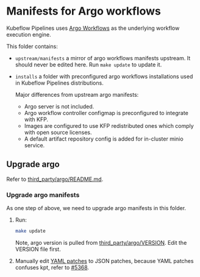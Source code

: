 # Manifests for Argo workflows

Kubeflow Pipelines uses [Argo Workflows](https://argoproj.github.io/argo-workflows/) as the underlying workflow execution engine.

This folder contains:

* `upstream/manifests` a mirror of argo workflows manifests upstream. It should never be edited here. Run `make update` to update it.
* `installs` a folder with preconfigured argo workflows installations used in Kubeflow Pipelines distributions.

  Major differences from upstream argo manifests:

  * Argo server is not included.
  * Argo workflow controller configmap is preconfigured to integrate with KFP.
  * Images are configured to use KFP redistributed ones which comply with open source licenses.
  * A default artifact repository config is added for in-cluster minio service.

## Upgrade argo

Refer to [third_party/argo/README.md](../../../../third_party/argo/README.md).

### Upgrade argo manifests

As one step of above, we need to upgrade argo manifests in this folder.

1. Run:

    ```bash
    make update
    ```

    Note, argo version is pulled from [third_party/argo/VERSION](../../../../third_party/argo/VERSION). Edit the VERSION file first.

2. Manually edit [YAML patches](upstream/manifests/namespace-install/overlays) to JSON patches, because YAML patches confuses kpt, refer to [#5368](https://github.com/kubeflow/pipelines/issues/5368).

